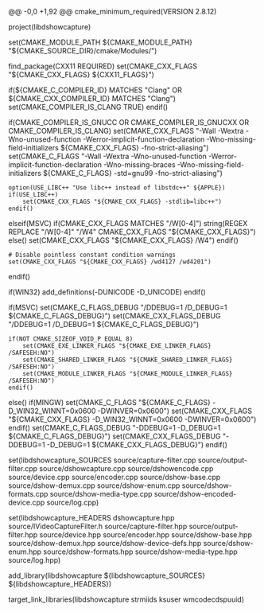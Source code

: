 
@@ -0,0 +1,92 @@
cmake_minimum_required(VERSION 2.8.12)

project(libdshowcapture)

set(CMAKE_MODULE_PATH ${CMAKE_MODULE_PATH} "${CMAKE_SOURCE_DIR}/cmake/Modules/")

find_package(CXX11 REQUIRED)
set(CMAKE_CXX_FLAGS "${CMAKE_CXX_FLAGS} ${CXX11_FLAGS}")

if(${CMAKE_C_COMPILER_ID} MATCHES "Clang" OR ${CMAKE_CXX_COMPILER_ID} MATCHES "Clang")
	set(CMAKE_COMPILER_IS_CLANG TRUE)
endif()

if(CMAKE_COMPILER_IS_GNUCC OR CMAKE_COMPILER_IS_GNUCXX OR CMAKE_COMPILER_IS_CLANG)
	set(CMAKE_CXX_FLAGS "-Wall -Wextra -Wno-unused-function -Werror-implicit-function-declaration -Wno-missing-field-initializers ${CMAKE_CXX_FLAGS} -fno-strict-aliasing")
	set(CMAKE_C_FLAGS "-Wall -Wextra -Wno-unused-function -Werror-implicit-function-declaration -Wno-missing-braces -Wno-missing-field-initializers ${CMAKE_C_FLAGS} -std=gnu99 -fno-strict-aliasing")

	option(USE_LIBC++ "Use libc++ instead of libstdc++" ${APPLE})
	if(USE_LIBC++)
		set(CMAKE_CXX_FLAGS "${CMAKE_CXX_FLAGS} -stdlib=libc++")
	endif()
elseif(MSVC)
	if(CMAKE_CXX_FLAGS MATCHES "/W[0-4]")
		string(REGEX REPLACE "/W[0-4]" "/W4" CMAKE_CXX_FLAGS "${CMAKE_CXX_FLAGS}")
	else()
		set(CMAKE_CXX_FLAGS "${CMAKE_CXX_FLAGS} /W4")
	endif()

	# Disable pointless constant condition warnings
	set(CMAKE_CXX_FLAGS "${CMAKE_CXX_FLAGS} /wd4127 /wd4201")
endif()

if(WIN32)
	add_definitions(-DUNICODE -D_UNICODE)
endif()

if(MSVC)
	set(CMAKE_C_FLAGS_DEBUG "/DDEBUG=1 /D_DEBUG=1 ${CMAKE_C_FLAGS_DEBUG}")
	set(CMAKE_CXX_FLAGS_DEBUG "/DDEBUG=1 /D_DEBUG=1 ${CMAKE_C_FLAGS_DEBUG}")

	if(NOT CMAKE_SIZEOF_VOID_P EQUAL 8)
		set(CMAKE_EXE_LINKER_FLAGS "${CMAKE_EXE_LINKER_FLAGS} /SAFESEH:NO")
		set(CMAKE_SHARED_LINKER_FLAGS "${CMAKE_SHARED_LINKER_FLAGS} /SAFESEH:NO")
		set(CMAKE_MODULE_LINKER_FLAGS "${CMAKE_MODULE_LINKER_FLAGS} /SAFESEH:NO")
	endif()
else()
	if(MINGW)
		set(CMAKE_C_FLAGS "${CMAKE_C_FLAGS} -D_WIN32_WINNT=0x0600 -DWINVER=0x0600")
		set(CMAKE_CXX_FLAGS "${CMAKE_CXX_FLAGS} -D_WIN32_WINNT=0x0600 -DWINVER=0x0600")
	endif()
	set(CMAKE_C_FLAGS_DEBUG "-DDEBUG=1 -D_DEBUG=1 ${CMAKE_C_FLAGS_DEBUG}")
	set(CMAKE_CXX_FLAGS_DEBUG "-DDEBUG=1 -D_DEBUG=1 ${CMAKE_CXX_FLAGS_DEBUG}")
endif()

set(libdshowcapture_SOURCES
	source/capture-filter.cpp
	source/output-filter.cpp
	source/dshowcapture.cpp
	source/dshowencode.cpp
	source/device.cpp
	source/encoder.cpp
	source/dshow-base.cpp
	source/dshow-demux.cpp
	source/dshow-enum.cpp
	source/dshow-formats.cpp
	source/dshow-media-type.cpp
	source/dshow-encoded-device.cpp
	source/log.cpp)

set(libdshowcapture_HEADERS
	dshowcapture.hpp
	source/IVideoCaptureFilter.h
	source/capture-filter.hpp
	source/output-filter.hpp
	source/device.hpp
	source/encoder.hpp
	source/dshow-base.hpp
	source/dshow-demux.hpp
	source/dshow-device-defs.hpp
	source/dshow-enum.hpp
	source/dshow-formats.hpp
	source/dshow-media-type.hpp
	source/log.hpp)

add_library(libdshowcapture
	${libdshowcapture_SOURCES}
	${libdshowcapture_HEADERS})

target_link_libraries(libdshowcapture
	strmiids
	ksuser
	wmcodecdspuuid)
